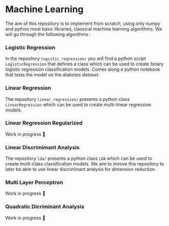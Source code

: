 # Machine Learning 

The aim of this repository is to implement from scratch, using only numpy and python most basic libraries, classical machine learning algorithms.
We will go through the following algorithms : 

### Logistic Regression

In the repository `logistic_regression/` you will find a python script `LogisticRegression` that defines a class which can be used to create binary logistic regression classification models. Comes along a python notebook that tests the model on the *diabetes dataset*. </br>

### Linear Regression

The repository `linear_regression/` presents a python class `LinearRegression` which can be used to create multi-linear regression models. </br>

### Linear Regression Regularized

Work in progress 🚧 </br>

### Linear Discrimimant Analysis

The repository `lda/` presents a python class `LDA` which can be used to create multi-class classification models. We aim to imrove this repository to later be able to use linear discriminant analysis for dimension reduction.</br>

### Multi Layer Perceptron

Work in progress 🚧 </br>

### Quadratic Dicriminant Analysis

Work in progress 🚧 </br>

